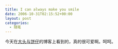 ```yaml
---
title: I can always make you smile
date: 2006-10-31T02:15:52+00:00
layout: post
categories:
  - 随笔
---
```


今天在[大头与饼仔](http://www.bigik.cn)的博客上看到的，真的很可爱啊。呵呵。